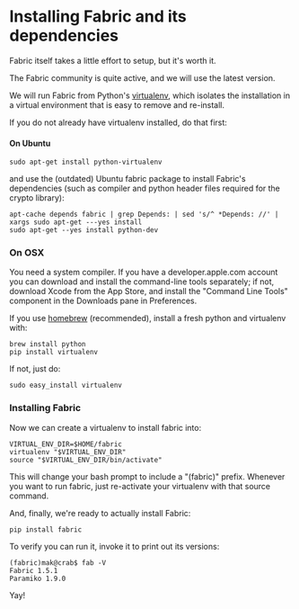 
Installing Fabric and its dependencies
======================================

Fabric itself takes a little effort to setup, but it's worth it.

The Fabric community is quite active, and we will use the latest version.

We will run Fabric from Python's
[virtualenv](http://www.virtualenv.org/en/latest/), which isolates the installation in a
virtual environment that is easy to remove and re-install.

If you do not already have virtualenv installed, do that first:

#### On Ubuntu

    sudo apt-get install python-virtualenv

and use the (outdated) Ubuntu fabric package to install Fabric's dependencies (such as compiler and python header files required for the crypto library):

    apt-cache depends fabric | grep Depends: | sed 's/^ *Depends: //' | xargs sudo apt-get ---yes install
    sudo apt-get --yes install python-dev


### On OSX

You need a system compiler. If you have a developer.apple.com account you can download and
install the command-line tools separately; if not, download Xcode from the App Store, and install the
"Command Line Tools" component in the Downloads pane in Preferences.

If you use [homebrew](http://brew.sh)
(recommended), install a fresh python and virtualenv with:

    brew install python
    pip install virtualenv

If not, just do:

    sudo easy_install virtualenv

### Installing Fabric

Now we can create a virtualenv to install fabric into:

    VIRTUAL_ENV_DIR=$HOME/fabric
    virtualenv "$VIRTUAL_ENV_DIR"
    source "$VIRTUAL_ENV_DIR/bin/activate"

This will change your bash prompt to include a "(fabric)" prefix.
Whenever you want to run fabric, just re-activate your virtualenv with that source command.

And, finally, we're ready to actually install Fabric:

    pip install fabric

To verify you can run it, invoke it to print out its versions:

    (fabric)mak@crab$ fab -V
    Fabric 1.5.1
    Paramiko 1.9.0

Yay!
